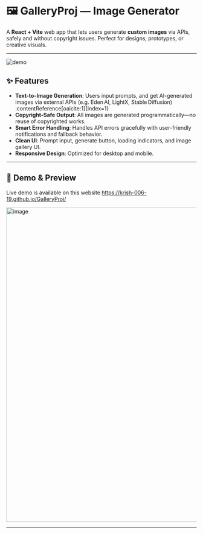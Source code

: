 # 🖼️ GalleryProj — Image Generator

A **React + Vite** web app that lets users generate **custom images** via APIs, safely and without copyright issues. Perfect for designs, prototypes, or creative visuals.

---

![demo](https://miro.medium.com/v2/resize:fit:1100/format:webp/1*0N8CVKix7OGfBDsgh9DzrQ.gif)


## ✨ Features

- **Text-to-Image Generation**: Users input prompts, and get AI-generated images via external APIs (e.g. Eden AI, LightX, Stable Diffusion) :contentReference[oaicite:1]{index=1}  
- **Copyright-Safe Output**: All images are generated programmatically—no reuse of copyrighted works.
- **Smart Error Handling**: Handles API errors gracefully with user-friendly notifications and fallback behavior.
- **Clean UI**: Prompt input, generate button, loading indicators, and image gallery UI.
- **Responsive Design**: Optimized for desktop and mobile.

---


## 🧩 Demo & Preview
Live demo is available on this website
https://krish-006-19.github.io/GalleryProj/

<img width="1844" height="834" alt="image" src="https://github.com/user-attachments/assets/b599b6cc-3e1b-4a3b-8345-dd3d573a2da8" />


---
